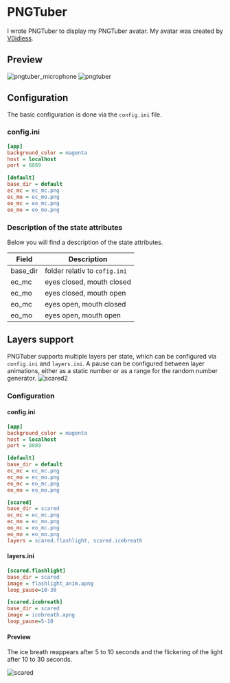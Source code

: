 # PNGTuber
I wrote PNGTuber to display my PNGTuber avatar. My avatar was created by [V0idless](https://www.twitch.tv/v0idlessart).

## Preview
![pngtuber_microphone](https://github.com/user-attachments/assets/387ab98d-2dfb-4f91-83ce-b136b090fbeb) ![pngtuber](https://github.com/user-attachments/assets/6f48af87-6a5b-4648-bc68-7573367dd08b)

## Configuration

The basic configuration is done via the `config.ini` file.

### config.ini

```ini
[app]
background_color = magenta
host = localhost
port = 8089

[default]
base_dir = default
ec_mc = ec_mc.png
ec_mo = ec_mo.png
eo_mc = eo_mc.png
eo_mo = eo_mo.png
```

### Description of the state attributes

Below you will find a description of the state attributes.

| Field  | Description |
| ------------- | ------------- |
| base_dir  | folder relativ to `cofig.ini`  |
| ec_mc  | eyes closed, mouth closed  |
| ec_mo  | eyes closed, mouth open  |
| eo_mc  | eyes open, mouth closed  |
| eo_mo  | eyes open, mouth open  |

## Layers support
PNGTuber supports multiple layers per state, which can be configured via `config.ini` and `layers.ini`. A pause can be configured between layer animations, either as a static number or as a range for the random number generator.
![scared2](https://github.com/user-attachments/assets/c348d128-aa82-461b-b39f-011de8b53ac1)

### Configuration

#### config.ini

```ini
[app]
background_color = magenta
host = localhost
port = 8089

[default]
base_dir = default
ec_mc = ec_mc.png
ec_mo = ec_mo.png
eo_mc = eo_mc.png
eo_mo = eo_mo.png

[scared]
base_dir = scared
ec_mc = ec_mc.png
ec_mo = ec_mo.png
eo_mc = eo_mc.png
eo_mo = eo_mo.png
layers = scared.flashlight, scared.icebreath
```

#### layers.ini

```ini
[scared.flashlight]
base_dir = scared
image = flashlight_anim.apng
loop_pause=10-30

[scared.icebreath]
base_dir = scared
image = icebreath.apng
loop_pause=5-10
```

#### Preview
The ice breath reappears after 5 to 10 seconds and the flickering of the light after 10 to 30 seconds.

![scared](https://github.com/user-attachments/assets/641da7d4-36a8-4d4c-9e68-4b672d1ffc83)
